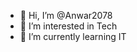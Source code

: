 - 👋 Hi, I’m @Anwar2078
- 👀 I’m interested in Tech
- 🌱 I’m currently learning IT


<!---
Anwar2078/Anwar2078 is a ✨ special ✨ repository because its `README.md` (this file) appears on your GitHub profile.
You can click the Preview link to take a look at your changes.
--->
